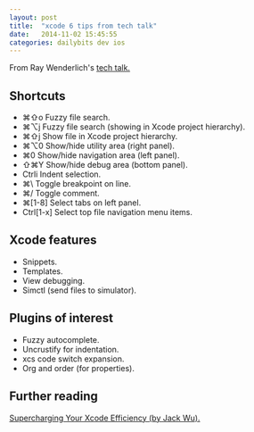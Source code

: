 ```yaml
---
layout: post
title:  "xcode 6 tips from tech talk"
date:   2014-11-02 15:45:55
categories: dailybits dev ios
---
```


From Ray Wenderlich's [tech talk.](http://www.raywenderlich.com/85999/xcode-6-tips-tricks-tech-talk-video)

Shortcuts
---------
* ⌘⇧o Fuzzy file search.
* ⌘⌥j Fuzzy file search (showing in Xcode project hierarchy).
* ⌘⇧j Show file in Xcode project hierarchy.
* ⌘⌥0 Show/hide utility area (right panel).
* ⌘0 Show/hide navigation area (left panel).
* ⇧⌘Y Show/hide debug area (bottom panel).
* Ctrli Indent selection.
* ⌘\ Toggle breakpoint on line.
* ⌘/ Toggle comment.
* ⌘[1-8] Select tabs on left panel.
* Ctrl[1-x] Select top file navigation menu items.


Xcode features
--------------
* Snippets.
* Templates.
* View debugging.
* Simctl (send files to simulator).


Plugins of interest
-------------------
* Fuzzy autocomplete.
* Uncrustify for indentation.
* xcs code switch expansion.
* Org and order (for properties).


Further reading
---------------
[Supercharging Your Xcode Efficiency (by Jack Wu).](http://www.raywenderlich.com/72021/supercharging-xcode-efficiency)
